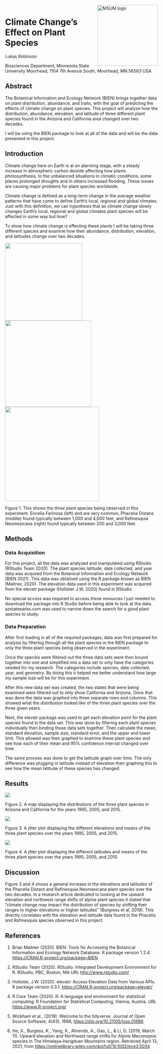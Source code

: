 
<img src="https://www2.mnstate.edu/uploadedImages/Content/Marketing/logos/MSUM_Signature_Vert_Color.jpg" alt="MSUM logo" width="200" style="float:right"/>

# Climate Change’s Effect on Plant Species

Lukas Robinson

Biosciences Department, Minnesota State University Moorhead, 1104 7th
Avenue South, Moorhead, MN 56563 USA

## Abstract

The Botanical Information and Ecology Network (BIEN) brings together
data on plant distribution, abundance, and traits, with the goal of
predicting the effects of climate change on plant species. This project
will analyze how the distribution, abundance, elevation, and latitude of
three different plant species found in the Arizona and California area
changed over two decades.

I will be using the BIEN package to look at all of the data and will be
the data presented in this project.

## Introduction

Climate change here on Earth is at an alarming stage, with a steady
increase in atmospheric carbon dioxide affecting how plants
photosynthesis, to the unbalanced situations in climatic conditions,
some places prolonged droughts and in others increased flooding. These
issues are causing major problems for plant species worldwide.

Climate change is defined as a long-term change in the average weather
patterns that have come to define Earth’s local, regional and global
climates. Just with this definition, we can hypothesis that as climate
change slowly changes Earth’s local, regional and global climates plant
species will be affected in some way but how?

To show how climate change is effecting these plants I will be taking
three different species and examine how their abundance, distribution,
elevation, and latitudes change over two decades.

<img src="images/Encelia_farinosa.jpg" width="254"/>

<img src="images/Phacelia Distans.jpg" width="284"/>

<img src="images/RN.jpg" width="310"/>

Figure 1. This shows the three plant species being observed in this
experiment. Encelia Farinosa (left) and are very common, Phacelia
Distans (middle) found typically between 1,000 and 4,000 feet, and
Rafinesquia Neomexicana (right) found typically between 200 and 3,000
feet.

## Methods

### Data Acquisition

For this project, all the data was analyzed and manipulated using
RStudio (RStudio Team 2020). The plant species latitude, date collected,
and year data was acquired from the Botanical Information and Ecology
Network (BIEN 2021). This data was obtained using the R package known as
BIEN (Maitner, 2020). The elevation data used in this experiment was
acquired from the elevatr package (Hollister J.W. 2020) found in
RStudio.

No special access was required to access these resources I just needed
to download the package into R Studio before being able to look at the
data. azstateparks.com was used to narrow down the search for a good
plant species to study.

### Data Preparation

After first loading in all of the required packages, data was first
prepared for analysis by filtering through all the plant species in the
BIEN package to only the three plant species being observed in the
experiment.

Once the species were filtered out the three data sets were then bound
together into one and simplified into a data set to only have the
categories needed for my research. The categories include species, date
collected, year, and geometry. By doing this it helped me better
understand how large my sample size will be for this experiment.

After this new data set was created, the two states that were being
examined were filtered out to only show California and Arizona. Once
that was done the data was graphed into three separate rows and columns.
This showed what the distribution looked like of the three plant species
over the three given years.

Next, the elevatr package was used to get each elevation point for the
plant species found in the data set. This was done by filtering each
plant species individually then binding those data sets together. Then
calculate the mean, standard deviation, sample size, standard error, and
the upper and lower limit. This allowed was then graphed to examine
these plant species and see how each of their mean and 95% confidence
interval changed over time.

The same process was done to get the latitude graph over time. The only
difference was plugging in latitude instead of elevation then graphing
this to see how the mean latitude of these species has changed.

## Results

![](README_files/figure-gfm/unnamed-chunk-5-1.png)<!-- -->

Figure 2. A map displaying the distributions of the three plant species
in Arizona and California for the years 1995, 2005, and 2015.

![](README_files/figure-gfm/unnamed-chunk-9-1.png)<!-- -->

Figure 3. A jitter plot displaying the different elevations and means of
the three plant species over the years 1995, 2005, and 2015.

![](README_files/figure-gfm/unnamed-chunk-11-1.png)<!-- -->

Figure 4. A jitter plot displaying the different latitudes and means of
the three plant species over the years 1995, 2005, and 2015.

## Discussion

Figure 3 and 4 shows a general increase in the elevations and latitudes
of the Phacelia Distant and Rafinesquia Neomexicana plant species over
the two decades. In a research article dedicated to looking at the
upward elevation and northwest range shifts of alpine plant species it
stated that “climate change may impact the distribution of species by
shifting their ranges to higher elevations or higher latitudes”
(Burgress et al, 2019). This directly correlates with the elevation and
latitude data found in the Phacelia and Rafinesquia species observed in
this project.

## References

1.  Brian Maitner (2020). BIEN: Tools for Accessing the Botanical
    Information and Ecology Network Database. R package version 1.2.4.
    <https://CRAN.R-project.org/package=BIEN>

2.  RStudio Team (2020). RStudio: Integrated Development Environment for
    R. RStudio, PBC, Boston, MA URL <http://www.rstudio.com/>

3.  Hollister, J.W. (2020). elevatr: Access Elevation Data from Various
    APIs. R package version 0.3.1.
    <https://CRAN.R-project.org/package=elevatr/>

4.  R Core Team (2020). R: A language and environment for statistical
    computing. R Foundation for Statistical Computing, Vienna, Austria.
    URL <https://www.R-project.org/>

5.  Wickham et al., (2019). Welcome to the tidyverse. Journal of Open
    Source Software, 4(43), 1686, <https://doi.org/10.21105/joss.01686>

6.  He, X., Burgess, K., Yang, X., Ahrends, A., Gao, L., & Li, D. (2019,
    March 11). Upward elevation and Northwest range shifts for Alpine
    Meconopsis species in The Himalaya–hengduan Mountains region.
    Retrieved April 13, 2021, from
    <https://onlinelibrary.wiley.com/doi/full/10.1002/ece3.5034>

